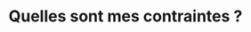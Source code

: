 ---
slug: question-3-pme
title: Quelles sont mes contraintes ?
category: top-audit
subcategory: question-pme
sort: 3
icon: icon-environment-company.png
description: Après avoir réfléchi aux attentes et besoins des futurs utilisateurs, le projet doit être réfléchi dans son environnement. Comment l'intégrer dans les systèmes et outils en place ? Qui sont les parties prenantes ? Quels usages va-t-il modifier? Comment préparer la conduite du changement ? La transformation numérique implique une réflexion transversale.
question: yes
---